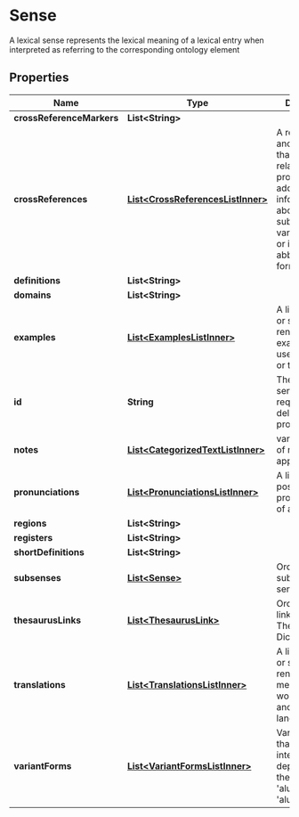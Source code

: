 

# Sense

A lexical sense represents the lexical meaning of a lexical entry when interpreted as referring to the corresponding ontology element

## Properties

| Name | Type | Description | Notes |
|------------ | ------------- | ------------- | -------------|
|**crossReferenceMarkers** | **List&lt;String&gt;** |  |  [optional] |
|**crossReferences** | [**List&lt;CrossReferencesListInner&gt;**](CrossReferencesListInner.md) | A reference to another word that is closely related, might provide additional information about the subject, has a variant spelling or is an abbreviated form of it. |  [optional] |
|**definitions** | **List&lt;String&gt;** |  |  [optional] |
|**domains** | **List&lt;String&gt;** |  |  [optional] |
|**examples** | [**List&lt;ExamplesListInner&gt;**](ExamplesListInner.md) | A list of written or spoken rendering of examples of use of a word or text |  [optional] |
|**id** | **String** | The id of the sense that is required for the delete procedure |  [optional] |
|**notes** | [**List&lt;CategorizedTextListInner&gt;**](CategorizedTextListInner.md) | various types of notes that appear |  [optional] |
|**pronunciations** | [**List&lt;PronunciationsListInner&gt;**](PronunciationsListInner.md) | A list of possible pronunciations of a word |  [optional] |
|**regions** | **List&lt;String&gt;** |  |  [optional] |
|**registers** | **List&lt;String&gt;** |  |  [optional] |
|**shortDefinitions** | **List&lt;String&gt;** |  |  [optional] |
|**subsenses** | [**List&lt;Sense&gt;**](Sense.md) | Ordered list of subsenses of a sense |  [optional] |
|**thesaurusLinks** | [**List&lt;ThesaurusLink&gt;**](ThesaurusLink.md) | Ordered list of links to the Thesaurus Dictionary |  [optional] |
|**translations** | [**List&lt;TranslationsListInner&gt;**](TranslationsListInner.md) | A list of written or spoken rendering of the meaning of a word or text in another language(s) |  [optional] |
|**variantForms** | [**List&lt;VariantFormsListInner&gt;**](VariantFormsListInner.md) | Various words that are used interchangeably depending on the context, e.g &#39;aluminium&#39; and &#39;aluminum&#39; |  [optional] |



